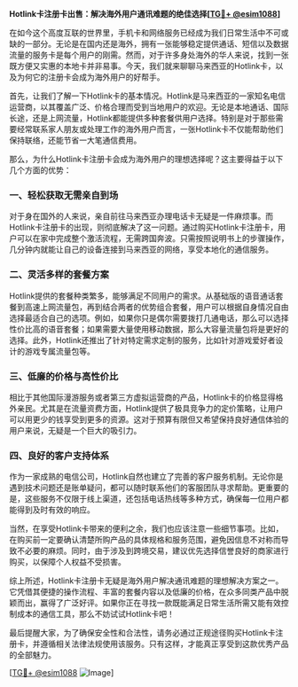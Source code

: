 **Hotlink卡注册卡出售：解决海外用户通讯难题的绝佳选择[[TG💪+ @esim1088](https://t.me/s/esim1088)]**

在如今这个高度互联的世界里，手机卡和网络服务已经成为我们日常生活中不可或缺的一部分。无论是在国内还是海外，拥有一张能够稳定提供通话、短信以及数据流量的服务卡是每个用户的刚需。然而，对于许多身处海外的华人来说，找到一张既方便又实惠的本地卡并非易事。今天，我们就来聊聊马来西亚的Hotlink卡，以及为何它的注册卡会成为海外用户的好帮手。

首先，让我们了解一下Hotlink卡的基本情况。Hotlink是马来西亚的一家知名电信运营商，以其覆盖广泛、价格合理而受到当地用户的欢迎。无论是本地通话、国际长途，还是上网流量，Hotlink都能提供多种套餐供用户选择。特别是对于那些需要经常联系家人朋友或处理工作的海外用户而言，一张Hotlink卡不仅能帮助他们保持联络，还能节省一大笔通信费用。

那么，为什么Hotlink卡注册卡会成为海外用户的理想选择呢？这主要得益于以下几个方面的优势：

### **一、轻松获取无需亲自到场**
对于身在国外的人来说，亲自前往马来西亚办理电话卡无疑是一件麻烦事。而Hotlink卡注册卡的出现，则彻底解决了这一问题。通过购买Hotlink卡注册卡，用户可以在家中完成整个激活流程，无需跨国奔波。只需按照说明书上的步骤操作，几分钟内就能让自己的设备连接到马来西亚的网络，享受本地化的通信服务。

### **二、灵活多样的套餐方案**
Hotlink提供的套餐种类繁多，能够满足不同用户的需求。从基础版的语音通话套餐到高速上网流量包，再到结合两者的优势组合套餐，用户可以根据自身情况自由选择最适合自己的选项。例如，如果你只是偶尔需要拨打几通电话，那么可以选择性价比高的语音套餐；如果需要大量使用移动数据，那么大容量流量包将是更好的选择。此外，Hotlink还推出了针对特定需求定制的服务，比如针对游戏爱好者设计的游戏专属流量包等。

### **三、低廉的价格与高性价比**
相比于其他国际漫游服务或者第三方虚拟运营商的产品，Hotlink卡的价格显得格外亲民。尤其是在流量资费方面，Hotlink提供了极具竞争力的定价策略，让用户可以用更少的钱享受到更多的资源。这对于预算有限但又希望保持良好通信体验的用户来说，无疑是一个巨大的吸引力。

### **四、良好的客户支持体系**
作为一家成熟的电信公司，Hotlink自然也建立了完善的客户服务机制。无论你是遇到技术问题还是账单疑问，都可以随时联系他们的客服团队寻求帮助。更重要的是，这些服务不仅限于线上渠道，还包括电话热线等多种方式，确保每一位用户都能得到及时有效的响应。

当然，在享受Hotlink卡带来的便利之余，我们也应该注意一些细节事项。比如，在购买前一定要确认清楚所购产品的具体规格和服务范围，避免因信息不对称而导致不必要的麻烦。同时，由于涉及到跨境交易，建议优先选择信誉良好的商家进行购买，以保障个人权益不受损害。

综上所述，Hotlink卡注册卡无疑是海外用户解决通讯难题的理想解决方案之一。它凭借其便捷的操作流程、丰富的套餐内容以及低廉的价格，在众多同类产品中脱颖而出，赢得了广泛好评。如果你正在寻找一款既能满足日常生活所需又能有效控制成本的通信工具，那么不妨试试Hotlink卡吧！

最后提醒大家，为了确保安全性和合法性，请务必通过正规途径购买Hotlink卡注册卡，并遵循相关法律法规使用该服务。只有这样，才能真正享受到这款优秀产品的全部魅力。

[[TG💪+ @esim1088](https://t.me/s/esim1088) ![Image](https://i.postimg.cc/4NQfJmqS/Snipaste-2025-05-13-00-14-12.png)]